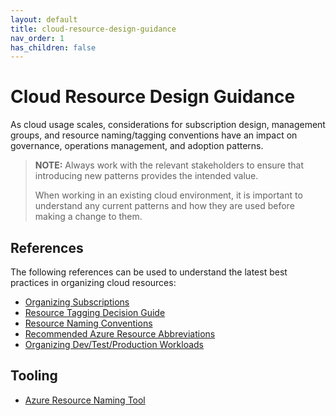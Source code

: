 ```yaml
---
layout: default
title: cloud-resource-design-guidance
nav_order: 1
has_children: false
---
```


# Cloud Resource Design Guidance

As cloud usage scales, considerations for subscription design, management groups, and resource naming/tagging conventions have an impact on governance, operations management, and adoption patterns.

> **NOTE:** Always work with the relevant stakeholders to ensure that introducing new patterns provides the intended value.
>
> When working in an existing cloud environment, it is important to understand any current patterns and how they are used before making a change to them.

## References

The following references can be used to understand the latest best practices in organizing cloud resources:

* [Organizing Subscriptions](https://learn.microsoft.com/en-us/azure/cloud-adoption-framework/ready/azure-best-practices/organize-subscriptions)
* [Resource Tagging Decision Guide](https://learn.microsoft.com/en-us/azure/cloud-adoption-framework/decision-guides/resource-tagging/)
* [Resource Naming Conventions](https://learn.microsoft.com/en-us/azure/cloud-adoption-framework/ready/azure-best-practices/resource-naming)
* [Recommended Azure Resource Abbreviations](https://learn.microsoft.com/en-us/azure/cloud-adoption-framework/ready/azure-best-practices/resource-abbreviations)
* [Organizing Dev/Test/Production Workloads](https://learn.microsoft.com/en-us/azure/cloud-adoption-framework/ready/enterprise-scale/faq#how-do-we-handle-devtestproduction-workload-landing-zones-in-enterprise-scale-architecture)

## Tooling

* [Azure Resource Naming Tool](https://github.com/microsoft/CloudAdoptionFramework/tree/master/ready/AzNamingTool)

